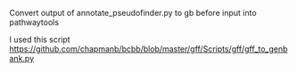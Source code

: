 Convert output of annotate_pseudofinder.py to gb before input into pathwaytools

I used this script
https://github.com/chapmanb/bcbb/blob/master/gff/Scripts/gff/gff_to_genbank.py
